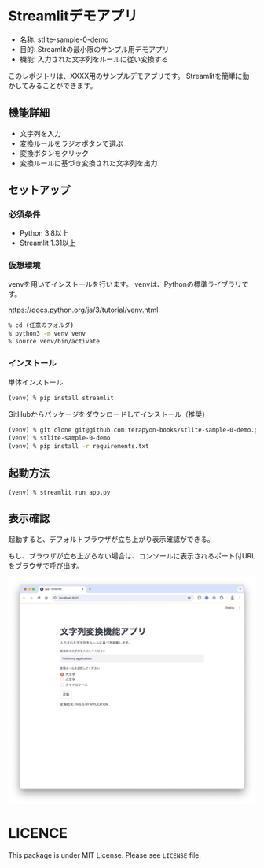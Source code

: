 # Streamlitデモアプリ

- 名称: stlite-sample-0-demo
- 目的: Streamlitの最小限のサンプル用デモアプリ
- 機能: 入力された文字列をルールに従い変換する

このレポジトリは、XXXX用のサンプルデモアプリです。
Streamlitを簡単に動かしてみることができます。

## 機能詳細

- 文字列を入力
- 変換ルールをラジオボタンで選ぶ
- 変換ボタンをクリック
- 変換ルールに基づき変換された文字列を出力


## セットアップ

### 必須条件

- Python 3.8以上
- Streamlit 1.31以上

### 仮想環境

venvを用いてインストールを行います。
venvは、Pythonの標準ライブラリです。

https://docs.python.org/ja/3/tutorial/venv.html


```sh
% cd (任意のフォルダ)
% python3 -m venv venv
% source venv/bin/activate
```

### インストール

単体インストール

```sh
(venv) % pip install streamlit
```

GitHubからパッケージをダウンロードしてインストール（推奨）

```sh
(venv) % git clone git@github.com:terapyon-books/stlite-sample-0-demo.git
(venv) % stlite-sample-0-demo
(venv) % pip install -r requirements.txt
```

## 起動方法

```
(venv) % streamlit run app.py
```

## 表示確認

起動すると、デフォルトブラウザが立ち上がり表示確認ができる。

もし、ブラウザが立ち上がらない場合は、コンソールに表示されるポート付URLをブラウザで呼び出す。

![サンプルアプリのキャプチャ](docs/stlite-sample-0-demo.png)

# LICENCE

This package is under MIT License.
Please see `LICENSE` file.
